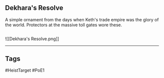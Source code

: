 ## Dekhara's Resolve
A simple ornament from the days when Keth's trade empire was the
glory of the world. Protectors at the massive toll gates wore these.
## 
![[Dekhara's Resolve.png]]

---
## Tags
#HeistTarget
#PoE1 